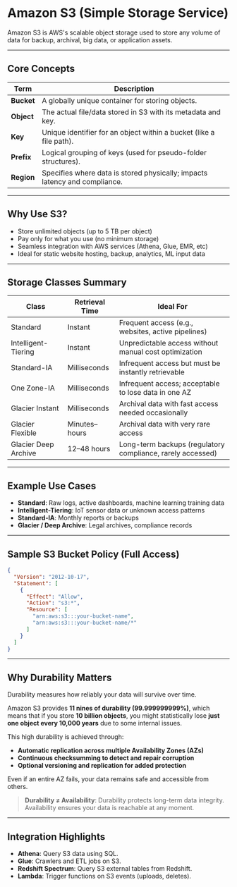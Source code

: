 # Amazon S3 (Simple Storage Service)

Amazon S3 is AWS's scalable object storage used to store any volume of data for backup, archival, big data, or application assets.

---

## Core Concepts

| Term       | Description                                                                |
| ---------- | -------------------------------------------------------------------------- |
| **Bucket** | A globally unique container for storing objects.                           |
| **Object** | The actual file/data stored in S3 with its metadata and key.               |
| **Key**    | Unique identifier for an object within a bucket (like a file path).        |
| **Prefix** | Logical grouping of keys (used for pseudo-folder structures).              |
| **Region** | Specifies where data is stored physically; impacts latency and compliance. |

---

## Why Use S3?

* Store unlimited objects (up to 5 TB per object)
* Pay only for what you use (no minimum storage)
* Seamless integration with AWS services (Athena, Glue, EMR, etc)
* Ideal for static website hosting, backup, analytics, ML input data

---

## Storage Classes Summary

| Class                | Retrieval Time | Ideal For                                                  |
| -------------------- | -------------- | ---------------------------------------------------------- |
| Standard             | Instant        | Frequent access (e.g., websites, active pipelines)         |
| Intelligent-Tiering  | Instant        | Unpredictable access without manual cost optimization      |
| Standard-IA          | Milliseconds   | Infrequent access but must be instantly retrievable        |
| One Zone-IA          | Milliseconds   | Infrequent access; acceptable to lose data in one AZ       |
| Glacier Instant      | Milliseconds   | Archival data with fast access needed occasionally         |
| Glacier Flexible     | Minutes–hours  | Archival data with very rare access                        |
| Glacier Deep Archive | 12–48 hours    | Long-term backups (regulatory compliance, rarely accessed) |

---

## Example Use Cases

* **Standard**: Raw logs, active dashboards, machine learning training data
* **Intelligent-Tiering**: IoT sensor data or unknown access patterns
* **Standard-IA**: Monthly reports or backups
* **Glacier / Deep Archive**: Legal archives, compliance records

---

## Sample S3 Bucket Policy (Full Access)

```json
{
  "Version": "2012-10-17",
  "Statement": [
    {
      "Effect": "Allow",
      "Action": "s3:*",
      "Resource": [
        "arn:aws:s3:::your-bucket-name",
        "arn:aws:s3:::your-bucket-name/*"
      ]
    }
  ]
}
```

---

## Why Durability Matters

Durability measures how reliably your data will survive over time.

Amazon S3 provides **11 nines of durability (99.999999999%)**, which means that if you store **10 billion objects**, you might statistically lose **just one object every 10,000 years** due to some internal issues.

This high durability is achieved through:

* **Automatic replication across multiple Availability Zones (AZs)**
* **Continuous checksumming to detect and repair corruption**
* **Optional versioning and replication for added protection**

Even if an entire AZ fails, your data remains safe and accessible from others.

> **Durability ≠ Availability**: Durability protects long-term data integrity. Availability ensures your data is reachable at any moment.

---

## Integration Highlights

* **Athena**: Query S3 data using SQL.
* **Glue**: Crawlers and ETL jobs on S3.
* **Redshift Spectrum**: Query S3 external tables from Redshift.
* **Lambda**: Trigger functions on S3 events (uploads, deletes).
